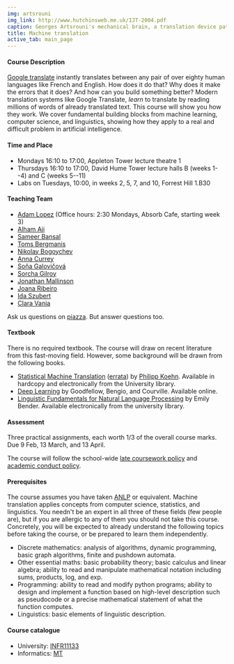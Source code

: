 ```yaml
---
img: artsrouni
img_link: http://www.hutchinsweb.me.uk/IJT-2004.pdf
caption: Georges Artsrouni's mechanical brain, a translation device patented in 1933 in France.
title: Machine translation
active_tab: main_page 
---
```


#### Course Description

[Google translate](http://translate.google.com/) instantly
translates between any pair of over eighty human languages 
like French and English. How does it do that? Why does it 
make the errors that it does? And how can you build something 
better? Modern translation systems like Google Translate, 
*learn* to translate by reading millions of words of already 
translated text. This course will show you how they work. 
We cover fundamental building blocks from machine learning, 
computer science, and linguistics, showing how they 
apply to a real and difficult problem in artificial intelligence.


#### Time and Place

- Mondays 16:10 to 17:00, Appleton Tower lecture theatre 1
- Thursdays 16:10 to 17:00, David Hume Tower lecture halls B (weeks 1--4) and C (weeks 5--11) 
- Labs on Tuesdays, 10:00, in weeks 2, 5, 7, and 10, Forrest Hill 1.B30


#### Teaching Team

- [Adam Lopez](http://homepages.inf.ed.ac.uk/alopez/) (Office hours: 2:30 Mondays, Absorb Cafe, starting week 3)
- [Alham Aji](http://www.inf.ed.ac.uk/people/students/Alham_Aji.html)
- [Sameer Bansal](https://0xsameer.github.io/)
- [Toms Bergmanis](https://www.inf.ed.ac.uk/people/students/Toms_Bergmanis.html)
- [Nikolay Bogoychev](http://homepages.inf.ed.ac.uk/s1031254/)
- [Anna Currey](http://homepages.inf.ed.ac.uk/s1639783/)
- [Soňa Galovičová](http://homepages.inf.ed.ac.uk/s1206522/)
- [Sorcha Gilroy](https://www.inf.ed.ac.uk/people/students/Sorcha_Gilroy.html)
- [Jonathan Mallinson](https://www.inf.ed.ac.uk/people/students/Jonathan_Mallinson.html)
- [Joana Ribeiro](https://www.inf.ed.ac.uk/people/students/Joana_Ribeiro.html)
- [Ida Szubert](https://www.inf.ed.ac.uk/people/staff/Kataryna_Szubert.html)
- [Clara Vania](https://claravania.github.io/)

Ask us questions on [piazza](https://piazza.com/ed.ac.uk/spring2017/infr11133). But answer questions too.


#### Textbook

There is no required textbook. The course will draw on recent literature
from this fast-moving field. However, some background will be drawn from
the following books.

- [Statistical Machine Translation](http://www.statmt.org/book/) 
  (<a href="http://statmt.org/book/errata.html">errata</a>) 
  by [Philipp Koehn](http://www.cs.jhu.edu/~phi/). Available in 
  hardcopy and electronically from the University library.
- [Deep Learning](http://www.deeplearningbook.org/) by Goodfellow, Bengio, and Courville. Available online.
- [Linguistic Fundamentals for Natural Language Processing](http://www.morganclaypool.com/doi/abs/10.2200/S00493ED1V01Y201303HLT020) 
  by Emily Bender. Available electronically from the university library.


#### Assessment

Three practical assignments, each worth 1/3 of the overall course marks. Due 9 Feb, 13 March, and 13 April.

The course will follow the school-wide [late coursework policy](http://web.inf.ed.ac.uk/infweb/student-services/ito/admin/coursework-projects/late-coursework-extension-requests)
and [academic conduct policy](http://web.inf.ed.ac.uk/infweb/admin/policies/academic-misconduct).


#### Prerequisites

The course assumes you have taken <a href="http://www.inf.ed.ac.uk/teaching/courses/anlp/">ANLP</a> or equivalent. Machine translation applies concepts from computer science, statistics, and linguistics. You needn't be an expert in all three of these fields (few people are), but if you are allergic to any of them you should not take this course. Concretely, you will be expected to already understand the following topics before taking the course, or be prepared to learn them independently. 

- Discrete mathematics: analysis of algorithms, dynamic programming, basic graph algorithms, finite and pushdown automata.
- Other essential maths: basic probability theory; basic calculus and linear algebra; ability to read and manipulate mathematical notation including sums, products, log, and exp. 
- Programming: ability to read and modify python programs; ability to design and implement a function based on high-level description such as pseudocode or a precise mathematical statement of what the function computes.
- Linguistics: basic elements of linguistic description.

#### Course catalogue 

- University: [INFR11133](http://www.drps.ed.ac.uk/16-17/dpt/cxinfr11133.htm) 
- Informatics: [MT](http://course.inf.ed.ac.uk/mt/)


